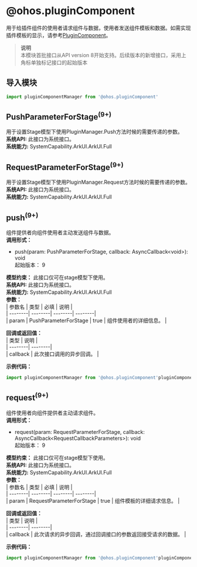 # @ohos.pluginComponent    
用于给插件组件的使用者请求组件与数据，使用者发送组件模板和数据。如需实现插件模板的显示，请参考[PluginComponent](../arkui-ts/ts-basic-components-plugincomponent.md)。  
> **说明**   
>本模块首批接口从API version 8开始支持。后续版本的新增接口，采用上角标单独标记接口的起始版本  
  
## 导入模块  
  
```js    
import pluginComponentManager from '@ohos.pluginComponent'    
```  
    
## PushParameterForStage<sup>(9+)</sup>    
用于设置Stage模型下使用PluginManager.Push方法时候的需要传递的参数。  
 **系统API:**  此接口为系统接口。  
 **系统能力:**  SystemCapability.ArkUI.ArkUI.Full    
## RequestParameterForStage<sup>(9+)</sup>    
用于设置Stage模型下使用PluginManager.Request方法时候的需要传递的参数。  
 **系统API:**  此接口为系统接口。  
 **系统能力:**  SystemCapability.ArkUI.ArkUI.Full    
## push<sup>(9+)</sup>    
组件提供者向组件使用者主动发送组件与数据。  
 **调用形式：**     
    
- push(param: PushParameterForStage, callback: AsyncCallback\<void>): void    
起始版本： 9  
  
 **模型约束：** 此接口仅可在stage模型下使用。  
 **系统API:**  此接口为系统接口。  
 **系统能力:**  SystemCapability.ArkUI.ArkUI.Full    
 **参数：**     
| 参数名 | 类型 | 必填 | 说明 |  
| --------| --------| --------| --------|  
| param | PushParameterForStage | true | 组件使用者的详细信息。 |  
    
 **回调或返回值：**     
| 类型 | 说明 |  
| --------| --------|  
| callback | 此次接口调用的异步回调。 |  
    
 **示例代码：**   
```ts    
import pluginComponentManager from '@ohos.pluginComponent'pluginComponentManager.push({owner: {bundleName: "com.example.provider",abilityName: "com.example.provider.MainAbility"},target: {bundleName: "com.example.provider",abilityName: "com.example.provider.MainAbility",},name: "ets/pages/plugin2.js",data: {"js": "ets/pages/plugin.js","key_1": 1111,},extraData: {"extra_str": "this is push event"},jsonPath: "",},(err, data) => {console.log("push_callback:err: ", JSON.stringify(err));console.log("push_callback:data: ", JSON.stringify(data));console.log("push_callback: push ok!");})    
```    
  
    
## request<sup>(9+)</sup>    
组件使用者向组件提供者主动请求组件。  
 **调用形式：**     
    
- request(param: RequestParameterForStage, callback: AsyncCallback\<RequestCallbackParameters>): void    
起始版本： 9  
  
 **模型约束：** 此接口仅可在stage模型下使用。  
 **系统API:**  此接口为系统接口。  
 **系统能力:**  SystemCapability.ArkUI.ArkUI.Full    
 **参数：**     
| 参数名 | 类型 | 必填 | 说明 |  
| --------| --------| --------| --------|  
| param | RequestParameterForStage | true | 组件模板的详细请求信息。     |  
    
 **回调或返回值：**     
| 类型 | 说明 |  
| --------| --------|  
| callback | 此次请求的异步回调，通过回调接口的参数返回接受请求的数据。 |  
    
 **示例代码：**   
```ts    
import pluginComponentManager from '@ohos.pluginComponent'pluginComponentManager.request(  {    owner: {      bundleName: "com.example.provider",      abilityName: "com.example.provider.MainAbility"    },    target: {      bundleName: "com.example.provider",      abilityName: "ets/pages/plugin2.js",    },    name: "plugintemplate",    data: {      "key_1": " myapplication plugin component test",    },    jsonPath: "",  },  (err, data) => {    console.log("request_callback: componentTemplate.ability=" + data.componentTemplate.ability)    console.log("request_callback: componentTemplate.source=" + data.componentTemplate.source)  })    
```    
  

